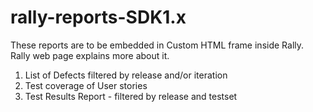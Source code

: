 # rally-reports-SDK1.x

These reports are to be embedded in Custom HTML frame inside Rally. Rally web page explains more about it.

1) List of Defects filtered by release and/or iteration
2) Test coverage of User stories
3) Test Results Report - filtered by release and testset
